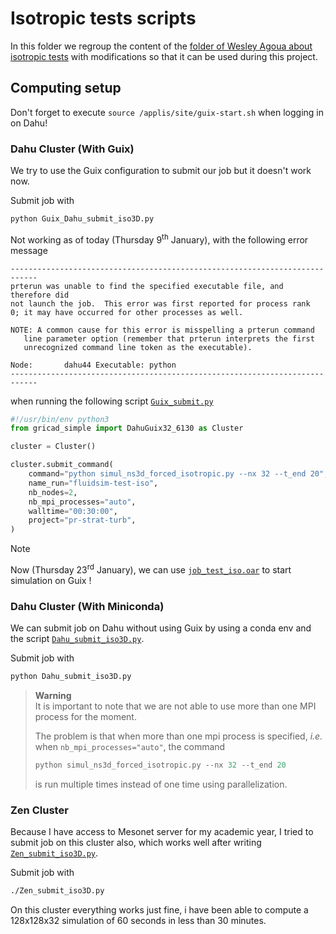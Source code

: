 # Isotropic tests scripts
In this folder we regroup the content of the [folder of Wesley Agoua about isotropic tests](https://gricad-gitlab.univ-grenoble-alpes.fr/legi/post-doc/2024/2024-postdoc-agoua-wesley/-/tree/main/test_iso) with modifications so that it can be used during this project.

## Computing setup 
Don't forget to execute `source /applis/site/guix-start.sh` when logging in on Dahu!

### Dahu Cluster (With Guix)
We try to use the Guix configuration to submit our job but it doesn't work now.

Submit job with 
```sh
python Guix_Dahu_submit_iso3D.py
```

Not working as of today (Thursday 9<sup>th</sup> January), with the following error message

```text
----------------------------------------------------------------------------
prterun was unable to find the specified executable file, and therefore did
not launch the job.  This error was first reported for process rank
0; it may have occurred for other processes as well.

NOTE: A common cause for this error is misspelling a prterun command
   line parameter option (remember that prterun interprets the first
   unrecognized command line token as the executable).

Node:       dahu44 Executable: python
----------------------------------------------------------------------------
```

when running the following script [`Guix_submit.py`](./Guix_submit.py)
```python
#!/usr/bin/env python3
from gricad_simple import DahuGuix32_6130 as Cluster

cluster = Cluster()

cluster.submit_command(
    command="python simul_ns3d_forced_isotropic.py --nx 32 --t_end 20",
    name_run="fluidsim-test-iso",
    nb_nodes=2,
    nb_mpi_processes="auto",
    walltime="00:30:00",
    project="pr-strat-turb",
)
```

> [!NOTE]
> Now (Thursday 23<sup>rd</sup> January), we can use [`job_test_iso.oar`](./job_test_iso.oar) to start simulation on Guix !



### Dahu Cluster (With Miniconda)
We can submit job on Dahu without using Guix by using a conda env and the script [`Dahu_submit_iso3D.py`](./Dahu_submit_iso3D.py). 

Submit job with
```sh
python Dahu_submit_iso3D.py
```

> **Warning**  
> It is important to note that we are not able to use more than one MPI process for the moment.
> 
> The problem is that when more than one mpi process is specified, *i.e.* when `nb_mpi_processes="auto"`, the command 
> ```python
> python simul_ns3d_forced_isotropic.py --nx 32 --t_end 20
> ``` 
> is run multiple times instead of one time using parallelization. 


### Zen Cluster
Because I have access to Mesonet server for my academic year, I tried to submit job on this cluster also, which works well after writing [`Zen_submit_iso3D.py`](./Zen_submit_iso3D.py).

Submit job with
```sh
./Zen_submit_iso3D.py
```

On this cluster everything works just fine, i have been able to compute a 128x128x32 simulation of 60 seconds in less than 30 minutes. 


